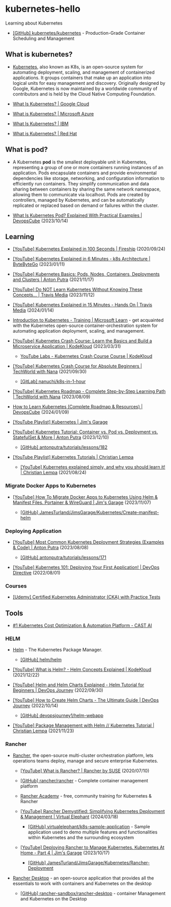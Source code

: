 # kubernetes-hello

Learning about Kubernetes

- [[GitHub] kubernetes/kubernetes](https://github.com/kubernetes/kubernetes) - Production-Grade Container Scheduling and Management

## What is kubernetes?

- [Kubernetes](https://kubernetes.io/), also known as K8s, is an open-source system for automating deployment, scaling, and management of containerized applications. It groups containers that make up an application into logical units for easy management and discovery. Originally designed by Google, Kubernetes is now maintained by a worldwide community of contributors and is held by the Cloud Native Computing Foundation.

- [What Is Kubernetes? | Google Cloud](https://cloud.google.com/learn/what-is-kubernetes)

- [What is Kubernetes? | Microsoft Azure](https://azure.microsoft.com/en-us/resources/cloud-computing-dictionary/what-is-kubernetes/)

- [What Is Kubernetes? | IBM](https://www.ibm.com/topics/kubernetes)

- [What is Kubernetes? | Red Hat](https://www.redhat.com/en/topics/containers/what-is-kubernetes)

## What is pod?

- A Kubernetes **pod** is the smallest deployable unit in Kubernetes, representing a group of one or more containers running instances of an application. Pods encapsulate containers and provide environmental dependencies like storage, networking, and configuration information to efficiently run containers. They simplify communication and data sharing between containers by sharing the same network namespace, allowing them to communicate via localhost. Pods are created by controllers, managed by Kubernetes, and can be automatically replicated or replaced based on demand or failures within the cluster.

- [What Is Kubernetes Pod? Explained With Practical Examples | DevopsCube](https://devopscube.com/kubernetes-pod/) (2023/10/14)

## Learning

- [[YouTube] Kubernetes Explained in 100 Seconds | Fireship](https://www.youtube.com/watch?v=PziYflu8cB8) (2020/09/24)

- [[YouTube] Kubernetes Explained in 6 Minutes - k8s Architecture | ByteByteGo](https://www.youtube.com/watch?v=TlHvYWVUZyc) (2023/01/11)

- [[YouTube] Kubernetes Basics: Pods, Nodes, Containers, Deployments and Clusters | Anton Putra](https://www.youtube.com/watch?v=B_X4l4HSgtc) (2021/11/17)

- [[YouTube] Do NOT Learn Kubernetes Without Knowing These Concepts... | Travis Media](https://www.youtube.com/watch?v=wXuSqFJVNQA) (2023/11/12)

- [[YouTube] Kubernetes Explained in 15 Minutes - Hands On | Travis Media](https://www.youtube.com/watch?v=r2zuL9MW6wc) (2024/01/14)

- [Introduction to Kubernetes - Training | Microsoft Learn](https://learn.microsoft.com/en-us/training/modules/intro-to-kubernetes/) - get acquainted with the Kubernetes open-source container-orchestration system for automating application deployment, scaling, and management.

- [[YouTube] Kubernetes Crash Course: Learn the Basics and Build a Microservice Application | KodeKloud](https://www.youtube.com/watch?v=XuSQU5Grv1g) (2023/03/31)

  - [YouTube Labs - Kubernetes Crash Course Course | KodeKloud](https://beta.kodekloud.com/courses/youtube-labs-kubernetes-crash-course)

- [[YouTube] Kubernetes Crash Course for Absolute Beginners | TechWorld with Nana](https://www.youtube.com/watch?v=s_o8dwzRlu4) (2021/09/30)

  - [[GitLab] nanuchi/k8s-in-1-hour](https://gitlab.com/nanuchi/k8s-in-1-hour)

- [[YouTube] Kubernetes Roadmap - Complete Step-by-Step Learning Path | TechWorld with Nana](https://www.youtube.com/watch?v=S8eX0MxfnB4) (2023/08/09)

- [How to Learn Kubernetes (Complete Roadmap & Resources) | DevopsCube](https://devopscube.com/learn-kubernetes-complete-roadmap/) (2024/01/09)

- [[YouTube Playlist] Kubernetes | Jim's Garage](https://www.youtube.com/playlist?list=PLXHMZDvOn5sVXjb88kYXSI7UMx4rhQwOj)

- [[YouTube] Kubernetes Tutorial: Container vs. Pod vs. Deployment vs. StatefulSet & More | Anton Putra](https://www.youtube.com/watch?v=4MEgCP7h8UU) (2023/12/10)

  - [[GitHub] antonputra/tutorials/lessons/182](https://github.com/antonputra/tutorials/tree/main/lessons/182)

- [[YouTube Playlist] Kubernetes Tutorials | Christian Lempa](https://www.youtube.com/playlist?list=PLj-2elZxVPZ8U5_gxuF_GFWelIo9kFlAj)

  - [[YouTube] Kubernetes explained simply, and why you should learn it! | Christian Lempa](https://www.youtube.com/watch?v=glFE28QT1HI) (2021/08/24)

### Migrate Docker Apps to Kubernetes

- [[YouTube] How To Migrate Docker Apps to Kubernetes Using Helm & Manifest Files. Portainer & WireGuard | Jim's Garage](https://www.youtube.com/watch?v=cm51M5uTBhE) (2023/11/07)

  - [[GitHub] JamesTurland/JimsGarage/Kubernetes/Create-manifest-helm](https://github.com/JamesTurland/JimsGarage/tree/main/Kubernetes/Create-manifest-helm)

### Deploying Application

- [[YouTube] Most Common Kubernetes Deployment Strategies (Examples & Code) | Anton Putra](https://www.youtube.com/watch?v=lxc4EXZOOvE) (2023/08/08)

  - [[GitHub] antonputra/tutorials/lessons/171](https://github.com/antonputra/tutorials/tree/main/lessons/171)

- [[YouTube] Kubernetes 101: Deploying Your First Application! | DevOps Directive](https://www.youtube.com/watch?v=XltFOyGanYE) (2022/08/01)

### Courses

- [[Udemy] Certified Kubernetes Administrator (CKA) with Practice Tests](https://www.udemy.com/course/certified-kubernetes-administrator-with-practice-tests/)

## Tools

- [#1 Kubernetes Cost Optimization & Automation Platform - CAST AI](https://cast.ai/)

### HELM

- [Helm](https://helm.sh/) - The Kubernetes Package Manager.

  - [[GitHub] helm/helm](https://github.com/helm/helm)

- [[YouTube] What is Helm? - Helm Concepts Explained | KodeKloud](https://www.youtube.com/watch?v=kJscDZfHXrQ) (2021/12/22)

- [[YouTube] Helm and Helm Charts Explained - Helm Tutorial for Beginners | DevOps Journey](https://www.youtube.com/watch?v=w51lDVuRWuk) (2022/09/30)

- [[YouTube] How to Create Helm Charts - The Ultimate Guide | DevOps Journey](https://www.youtube.com/watch?v=jUYNS90nq8U) (2022/10/14)

  - [[GitHub] devopsjourney1/helm-webapp](https://github.com/devopsjourney1/helm-webapp)

- [[YouTube] Package Management with Helm // Kubernetes Tutorial | Christian Lempa](https://www.youtube.com/watch?v=zka4lJbA-y4) (2021/11/23)

### Rancher

- [Rancher](https://www.rancher.com/), the open-source multi-cluster orchestration platform, lets operations teams deploy, manage and secure enterprise Kubernetes.

  - [[YouTube] What is Rancher? | Rancher by SUSE](https://www.youtube.com/watch?v=nRVBNkcr4eM) (2020/07/10)

  - [[GitHub] rancher/rancher](https://github.com/rancher/rancher) - Complete container management platform

  - [Rancher Academy](https://www.rancher.academy/) - free, community training for Kubernetes & Rancher

  - [[YouTube] Rancher Demystified: Simplifying Kubernetes Deployment & Management | Virtual Elephant](https://www.youtube.com/watch?v=DTtaAHBJhXg) (2024/03/18)

    - [[GitHub] virtualelephant/k8s-sample-application](https://github.com/virtualelephant/k8s-sample-application) - Sample application used to demo multiple features and functionalities within Kubernetes and the surrounding ecosystem

  - [[YouTube] Deploying Rancher to Manage Kubernetes. Kubernetes At Home - Part 4 | Jim's Garage](https://www.youtube.com/watch?v=hT2_O2Yd_wE) (2023/10/17)

    - [[GitHub] JamesTurland/JimsGarage/Kubernetes/Rancher-Deployment](https://github.com/JamesTurland/JimsGarage/tree/main/Kubernetes/Rancher-Deployment)

- [Rancher Desktop](https://rancherdesktop.io/) - an open-source application that provides all the essentials to work with containers and Kubernetes on the desktop

  - [[GitHub] rancher-sandbox/rancher-desktop](https://github.com/rancher-sandbox/rancher-desktop) - container Management and Kubernetes on the Desktop
